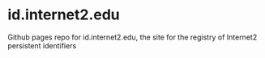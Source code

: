 # id.internet2.edu
Github pages repo for id.internet2.edu, the site for the registry of Internet2 persistent identifiers

